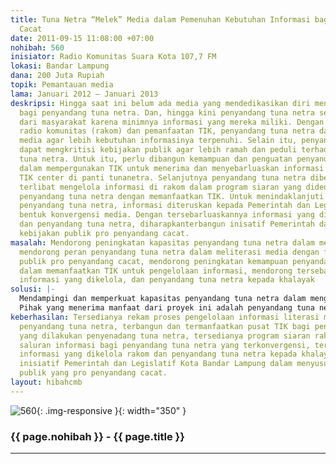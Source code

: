 ```yaml
---
title: Tuna Netra “Melek” Media dalam Pemenuhan Kebutuhan Informasi bagi Penyandang
  Cacat
date: 2011-09-15 11:08:00 +07:00
nohibah: 560
inisiator: Radio Komunitas Suara Kota 107,7 FM
lokasi: Bandar Lampung
dana: 200 Juta Rupiah
topik: Pemantauan media
lama: Januari 2012 – Januari 2013
deskripsi: Hingga saat ini belum ada media yang mendedikasikan diri menyediakan informasi
  bagi penyandang tuna netra. Dan, hingga kini penyandang tuna netra seperti terasing
  dari masyarakat karena minimnya informasi yang mereka miliki. Dengan keberadaan
  radio komunitas (rakom) dan pemanfaatan TIK, penyandang tuna netra dapat mengawasi
  media agar lebih kebutuhan informasinya terpenuhi. Selain itu, penyandang tuna netra
  dapat mengkritisi kebijakan publik agar lebih ramah dan peduli terhadap penyandang
  tuna netra. Untuk itu, perlu dibangun kemampuan dan penguatan penyandang tuna netra
  dalam mempergunakan TIK untuk menerima dan menyebarluaskan informasi dalam bentuk
  TIK center di panti tunanetra. Selanjutnya penyandang tuna netra diberikan kesempatan
  terlibat mengelola informasi di rakom dalam program siaran yang didedikasikan untuk
  penyandang tuna netra dengan memanfaatkan TIK. Untuk menindaklanjuti kebutuhan informasi
  penyandang tuna netra, informasi diteruskan kepada Pemerintah dan Legislatif dalam
  bentuk konvergensi media. Dengan tersebarluaskannya informasi yang dikelola rakom
  dan penyandang tuna netra, diharapkanterbangun inisatif Pemerintah dalam merumuskan
  kebijakan publik pro penyandang cacat.
masalah: Mendorong peningkatan kapasitas penyandang tuna netra dalam mengelola informasi,
  mendorong peran penyandang tuna netra dalam meliterasi media dengan fokus kebijakan
  publik pro penyandang cacat, mendorong peningkatan kemampuan penyandang tuna netra
  dalam memanfaatkan TIK untuk pengelolaan informasi, mendorong tersebarluaskannya
  informasi yang dikelola, dan penyandang tuna netra kepada khalayak
solusi: |-
  Mendampingi dan memperkuat kapasitas penyandang tuna netra dalam mengelola informasi dan meliterasi media, memproduksi informasi yang dapat dikonsumsi penyandang tuna netra, menyediakan sarana dan prasarana pusat TIK yang ramah, meyandang tuna netra untuk mengelola informasi, dan mengkonvergensikan dan menyebarluaskan informasi yang dikelola penyandang tuna netra kepada klayak.
  Pihak yang menerima manfaat dari proyek ini adalah penyandang tuna netra, radio komunitas, dan pemerintah serta legislatif Kota Bandar Lampung.
keberhasilan: Tersedianya rekam proses pengelolaan informasi literasi media yang dilakukan
  penyandang tuna netra, terbangun dan termanfaatkan pusat TIK bagi pengelolaan informasi
  yang dilakukan penyenadang tuna netra, tersedianya program siaran rakom sebagai
  saluran informasi bagi penyandang tuna netra yang terkonvergensi, tersebarluaskannya
  informasi yang dikelola rakom dan penyandang tuna netra kepada khalayak, dan terbangunnya
  inisiatif Pemerintah dan Legislatif Kota Bandar Lampung dalam menyusun kebijakan
  publik yang pro penyandang cacat.
layout: hibahcmb
---
```


![560](/static/img/hibahcmb/560.png){: .img-responsive }{: width="350" }

### {{ page.nohibah }} - {{ page.title }}

---
